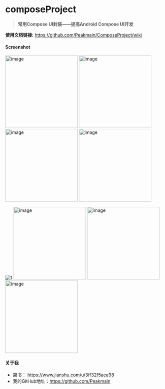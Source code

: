 # composeProject
>**常用Compose UI封装——提高Android Compose UI开发**

**使用文档链接:** https://github.com/Peakmain/ComposeProject/wiki

#### Screenshot
<img width="228" alt="image" src="https://user-images.githubusercontent.com/26482737/167072803-1eabf493-4f96-4e9a-9b98-460e59549931.png">
<img width="228" alt="image" src="https://user-images.githubusercontent.com/26482737/167073366-6addc429-9870-40ca-ab51-236d12c431d3.png">
<img width="228" alt="image" src="https://user-images.githubusercontent.com/26482737/167073670-3f1291db-e8c3-42c9-98c9-98c3d5268dab.png">
<img width="228" alt="image" src="https://user-images.githubusercontent.com/26482737/167074212-baa4f4e4-2364-4882-81f3-342fb23a76cb.png">

![1](https://user-images.githubusercontent.com/26482737/167075706-8adc19b2-3973-41c9-9cdb-543ac265bbaf.gif)
<img width="228" alt="image" src="https://user-images.githubusercontent.com/26482737/167077195-4bb44b56-f9e0-40fb-b857-2cdbe3049688.png">
<img width="228" alt="image" src="https://user-images.githubusercontent.com/26482737/167078179-1574fb31-329a-493b-a43a-d0b944f981af.png">
<img width="228" alt="image" src="https://user-images.githubusercontent.com/26482737/167078671-8b106846-88b9-44db-b72d-453ea997ac0b.png">


#### 关于我
- 简书： https://www.jianshu.com/u/3ff32f5aea98
- 我的GitHub地址：https://github.com/Peakmain
